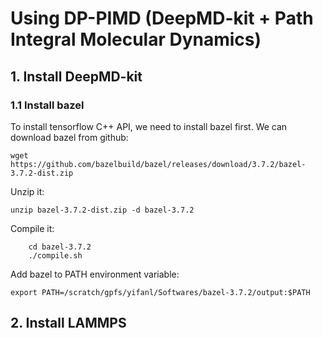 # Using DP-PIMD (DeepMD-kit + Path Integral Molecular Dynamics)

## 1. Install DeepMD-kit
### 1.1 Install bazel
To install tensorflow C++ API, we need to install bazel first. We can download bazel from github:

`wget https://github.com/bazelbuild/bazel/releases/download/3.7.2/bazel-3.7.2-dist.zip`

Unzip it:

`unzip bazel-3.7.2-dist.zip -d bazel-3.7.2`

Compile it:

```
    cd bazel-3.7.2
    ./compile.sh
```

Add bazel to PATH environment variable:

`export PATH=/scratch/gpfs/yifanl/Softwares/bazel-3.7.2/output:$PATH`

## 2. Install LAMMPS